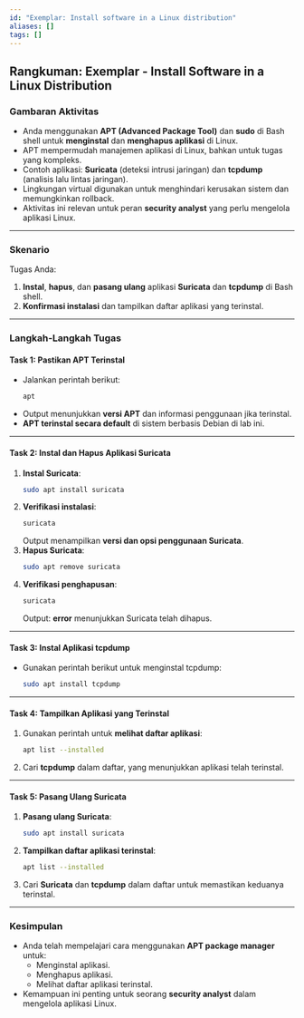 ```yaml
---
id: "Exemplar: Install software in a Linux distribution"
aliases: []
tags: []
---
```


## **Rangkuman: Exemplar - Install Software in a Linux Distribution**

### **Gambaran Aktivitas**

- Anda menggunakan **APT (Advanced Package Tool)** dan **sudo** di Bash shell untuk **menginstal** dan **menghapus aplikasi** di Linux.
- APT mempermudah manajemen aplikasi di Linux, bahkan untuk tugas yang kompleks.
- Contoh aplikasi: **Suricata** (deteksi intrusi jaringan) dan **tcpdump** (analisis lalu lintas jaringan).
- Lingkungan virtual digunakan untuk menghindari kerusakan sistem dan memungkinkan rollback.
- Aktivitas ini relevan untuk peran **security analyst** yang perlu mengelola aplikasi Linux.

---

### **Skenario**

Tugas Anda:

1. **Instal**, **hapus**, dan **pasang ulang** aplikasi **Suricata** dan **tcpdump** di Bash shell.
2. **Konfirmasi instalasi** dan tampilkan daftar aplikasi yang terinstal.

---

### **Langkah-Langkah Tugas**

#### **Task 1: Pastikan APT Terinstal**

- Jalankan perintah berikut:
  ```bash
  apt
  ```
- Output menunjukkan **versi APT** dan informasi penggunaan jika terinstal.
- **APT terinstal secara default** di sistem berbasis Debian di lab ini.

---

#### **Task 2: Instal dan Hapus Aplikasi Suricata**

1. **Instal Suricata**:
   ```bash
   sudo apt install suricata
   ```
2. **Verifikasi instalasi**:
   ```bash
   suricata
   ```
   Output menampilkan **versi dan opsi penggunaan Suricata**.
3. **Hapus Suricata**:
   ```bash
   sudo apt remove suricata
   ```
4. **Verifikasi penghapusan**:
   ```bash
   suricata
   ```
   Output: **error** menunjukkan Suricata telah dihapus.

---

#### **Task 3: Instal Aplikasi tcpdump**

- Gunakan perintah berikut untuk menginstal tcpdump:
  ```bash
  sudo apt install tcpdump
  ```

---

#### **Task 4: Tampilkan Aplikasi yang Terinstal**

1. Gunakan perintah untuk **melihat daftar aplikasi**:
   ```bash
   apt list --installed
   ```
2. Cari **tcpdump** dalam daftar, yang menunjukkan aplikasi telah terinstal.

---

#### **Task 5: Pasang Ulang Suricata**

1. **Pasang ulang Suricata**:
   ```bash
   sudo apt install suricata
   ```
2. **Tampilkan daftar aplikasi terinstal**:
   ```bash
   apt list --installed
   ```
3. Cari **Suricata** dan **tcpdump** dalam daftar untuk memastikan keduanya terinstal.

---

### **Kesimpulan**

- Anda telah mempelajari cara menggunakan **APT package manager** untuk:
  - Menginstal aplikasi.
  - Menghapus aplikasi.
  - Melihat daftar aplikasi terinstal.
- Kemampuan ini penting untuk seorang **security analyst** dalam mengelola aplikasi Linux.
